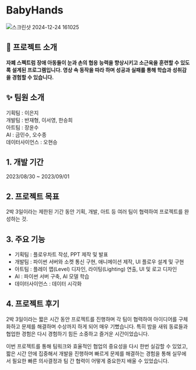 # BabyHands
![스크린샷 2024-12-24 161025](https://github.com/user-attachments/assets/0bf1c6d5-4b02-4939-bc37-819670b75038)

## 📖 프로젝트 소개
**자폐 스펙트럼 장애 아동들이 눈과 손의 협응 능력을 향상시키고 소근육을 훈련할 수 있도록 설계된 프로그램입니다. 영상 속 동작을 따라 하며 성공과 실패를 통해 학습과 성취감을 경험할 수 있습니다.**

## ✨ 팀원 소개
기획팀 : 이은지 <br>
개발팀 : 반재형, 이서영, 한승희 <br>
아트팀 : 장윤수 <br>
AI : 금민수, 오수종 <br>
데이터사이언스 : 오현승

## 1. 개발 기간
2023/08/30 ~ 2023/09/01

## 2. 프로젝트 목표
2박 3일이라는 제한된 기간 동안 기획, 개발, 아트 등 여러 팀이 협력하여 프로젝트를 완성하는 것.

## 3. 주요 기능
  - 기획팀 : 플로우차트 작성, PPT 제작 및 발표 <br>
  - 개발팀 : 파이썬 서버와 소켓 통신 구현, 애니메이션 제작, UI 플로우 설계 및 구현 <br>
  - 아트팀 : 플레이 맵(Level) 디자인, 라이팅(Lighting) 연출, UI 및 로고 디자인 <br>
  - AI : 파이썬 서버 구축, AI 모델 학습
  - 데이터사이언스 : 데이터 시각화 <br>

## 4. 프로젝트 후기
<p> 
2박 3일이라는 짧은 시간 동안 프로젝트를 진행하며 각 팀이 협력하여 아이디어를 구체화하고 문제를 해결하며 수상까지 하게 되어 매우 기뻤습니다. 특히 밤을 새워 동료들과 협업한 경험은 다시 경험하기 힘든 소중하고 즐거운 시간이었습니다. 
</p>
<p>
이번 프로젝트를 통해 팀워크와 효율적인 협업의 중요성을 다시 한번 실감할 수 있었고, 짧은 시간 안에 집중해서 개발을 진행하며 빠르게 문제를 해결하는 경험을 통해 실무에서 필요한 빠른 의사결정과 팀 간 협력이 어떻게 중요한지 배울 수 있었습니다.
</p>
